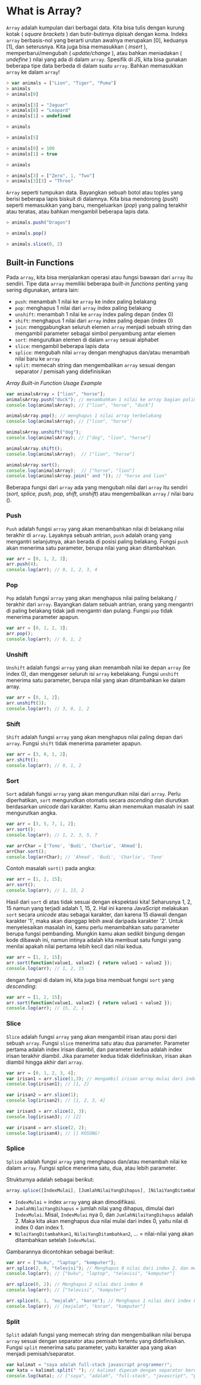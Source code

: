 # What is Array?
`Array` adalah kumpulan dari berbagai data. Kita bisa tulis dengan kurung kotak ( *square brackets* ) dan butir-butirnya dipisah dengan koma. Indeks `array` berbasis-nol yang berarti urutan awalnya merupakan [0], keduanya [1], dan seterusnya. Kita juga bisa memasukkan ( *insert* ), memperbarui/mengubah ( *update/change* ), atau bahkan meniadakan ( *undefine* ) nilai yang ada di dalam `array`. Spesifik di JS, kita bisa gunakan beberapa tipe data berbeda di dalam suatu `array`. Bahkan memasukkan `array` ke dalam `array`!
```javascript
> var animals = ["Lion", "Tiger", "Puma"]
> animals
> animals[0]

> animals[3] = "Jaguar"
> animals[8] = "Leopard"
> animals[1] = undefined

> animals

> animals[5]

> animals[0] = 100
> animals[1] = true

> animals

> animals[3] = ["Zero", 1, "Two"]
> animals[3][3] = "Three"
```
`Array` seperti tumpukan data. Bayangkan sebuah botol atau toples yang berisi beberapa lapis biskuit di dalamnya. Kita bisa mendorong (*push*) seperti memasukkan yang baru, mengeluarkan (*pop*) yang paling terakhir atau teratas, atau bahkan mengambil beberapa lapis data.
```javascript
> animals.push("Dragon")

> animals.pop()

> animals.slice(0, 2)
```


## Built-in Functions
Pada `array`, kita bisa menjalankan operasi atau fungsi bawaan dari `array` itu sendiri.
Tipe data `array` memiliki beberapa *built-in functions* penting yang sering digunakan, antara lain:
- `push`: menambah 1 nilai ke `array` ke index paling belakang
- `pop`: menghapus 1 nilai dari `array` index paling belakang
- `unshift`: menambah 1 nilai ke `array` index paling depan (index 0)
- `shift`: menghapus 1 nilai dari `array` index paling depan (index 0)
- `join`: menggabungkan seluruh elemen `array` menjadi sebuah string dan mengambil parameter sebagai simbol penyambung antar elemen
- `sort`: mengurutkan elemen di dalam `array` sesuai alphabet
- `slice`: mengambil beberapa lapis data
- `splice`: mengubah nilai `array` dengan menghapus dan/atau menambah nilai baru ke `array`
- `split`: memecah string dan mengembalikan `array` sesuai dengan separator / pemisah yang didefinisikan


*Array Built-in Function Usage Example*
```javascript
var animalsArray = ["lion", "horse"];
animalsArray.push("duck"); // menambahkan 1 nilai ke array bagian paling belakang
console.log(animalsArray); // ["lion", "horse", "duck"]

animalsArray.pop(); // menghapus 1 nilai array terbelakang
console.log(animalsArray); // ["lion", "horse"]

animalsArray.unshift("dog");
console.log(animalsArray); // ["dog", "lion", "horse"]

animalsArray.shift();
console.log(animalsArray);  // ["lion", "horse"]

animalsArray.sort();
console.log(animalsArray);  // ["horse", "lion"]
console.log(animalsArray.join(" and ")); // "horse and lion"
```

Beberapa fungsi dari `array` ada yang mengubah nilai dari `array` itu sendiri (*sort, splice, push, pop, shift, unshift*) atau mengembalikan `array` / nilai baru ().

### Push
`Push` adalah fungsi `array` yang akan menambahkan nilai di belakang nilai terakhir di `array`. Layaknya sebuah antrian, `push` adalah orang yang mengantri selanjutnya, akan berada di posisi paling belakang. Fungsi `push` akan menerima satu parameter, berupa nilai yang akan ditambahkan.
```javascript
var arr = [0, 1, 2, 3];
arr.push(4);
console.log(arr); // 0, 1, 2, 3, 4
```

### Pop
`Pop` adalah fungsi `array` yang akan menghapus nilai paling belakang / terakhir dari `array`. Bayangkan dalam sebuah antrian, orang yang mengantri di paling belakang tidak jadi mengantri dan pulang. Fungsi `pop` tidak menerima parameter apapun.
```javascript
var arr = [0, 1, 2, 3];
arr.pop();
console.log(arr); // 0, 1, 2
```

### Unshift
`Unshift` adalah fungsi `array` yang akan menambah nilai ke depan `array` (ke index 0), dan menggeser seluruh isi `array` kebelakang. Fungsi `unshift` menerima satu parameter, berupa nilai yang akan ditambahkan ke dalam array.
```javascript
var arr = [0, 1, 2];
arr.unshift(3);
console.log(arr); // 3, 0, 1, 2
```

### Shift
`Shift` adalah fungsi `array` yang akan menghapus nilai paling depan dari `array`. Fungsi `shift` tidak menerima parameter apapun.
```javascript
var arr = [3, 0, 1, 2];
arr.shift();
console.log(arr); // 0, 1, 2
```

### Sort
`Sort` adalah fungsi `array` yang akan mengurutkan nilai dari `array`. Perlu diperhatikan, `sort` mengurutkan otomatis secara *ascending* dan diurutkan berdasarkan *unicode* dari karakter. Kamu akan menemukan masalah ini saat mengurutkan angka.
```javascript
var arr = [3, 5, 7, 1, 2];
arr.sort();
console.log(arr); // 1, 2, 3, 5, 7

var arrChar = ['Tono', 'Budi', 'Charlie', 'Ahmad'];
arrChar.sort();
console.log(arrChar); // 'Ahmad', 'Budi', 'Charlie', 'Tono'
```
Contoh masalah `sort()` pada angka:
```javascript
var arr = [1, 2, 15];
arr.sort();
console.log(arr); // 1, 15, 2
```

Hasil dari `sort` di atas tidak sesuai dengan ekspektasi kita! Seharusnya 1, 2, 15 namun yang terjadi adalah 1, 15, 2. Hal ini karena JavaScript melakukan `sort` secara *unicode* atau sebagai karakter, dan karena 15 diawali dengan karakter '1', maka akan dianggap lebih awal daripada karakter '2'. Untuk menyelesaikan masalah ini, kamu perlu menambahkan satu parameter berupa fungsi pembanding. Mungkin kamu akan sedikit bingung dengan kode dibawah ini, namun intinya adalah kita membuat satu fungsi yang menilai apakah nilai pertama lebih kecil dari nilai kedua.
```javascript
var arr = [1, 2, 15];
arr.sort(function(value1, value2) { return value1 > value2 });
console.log(arr); // 1, 2, 15
```
dengan fungsi di dalam ini, kita juga bisa membuat fungsi `sort` yang *descending*:
```javascript
var arr = [1, 2, 15];
arr.sort(function(value1, value2) { return value1 < value2 });
console.log(arr); // 15, 2, 1
```

### Slice
`Slice` adalah fungsi `array` yang akan mengambil irisan atau porsi dari sebuah `array`. Fungsi `slice` menerima satu atau dua parameter. Parameter pertama adalah index irisan diambil, dan parameter kedua adalah index irisan terakhir diambil. Jika parameter kedua tidak didefinisikan, irisan akan diambil hingga akhir dari `array`.
```javascript
var arr = [0, 1, 2, 3, 4];
var irisan1 = arr.slice(1,3); // mengambil irisan array mulai dari index 1 hingga index 2 (sebelum index 3). Index 3 tidak ikut diambil.
console.log(irisan1); // [1, 2]

var irisan2 = arr.slice(1);
console.log(irisan2); // [1, 2, 3, 4]

var irisan3 = arr.slice(2, 3);
console.log(irisan3); // [2]

var irisan4 = arr.slice(2, 2);
console.log(irisan4); // [] KOSONG!
```

### Splice
`Splice` adalah fungsi `array` yang menghapus dan/atau menambah nilai ke dalam `array`. Fungsi splice menerima satu, dua, atau lebih parameter.

Strukturnya adalah sebagai berikut:
```javascript
array.splice([IndexMulai], [JumlahNilaiYangDihapus], [NilaiYangDitambahkan1], [NilaiYangDitambahkan2], ...);
```
- `IndexMulai` = index `array` yang akan dimodifikasi.
- `JumlahNilaiYangDihapus` = jumlah nilai yang dihapus, dimulai dari `IndexMulai`. Misal, `IndexMulai` nya 0, dan `JumlahNilaiYangDihapus` adalah 2. Maka kita akan menghapus dua nilai mulai dari index 0, yaitu nilai di index 0 dan index 1.
- `NilaiYangDitambahkan1`, `NilaiYangDitambahkan2`, ... = nilai-nilai yang akan ditambahkan setelah `IndexMulai`.

Gambarannya dicontohkan sebagai berikut:
```javascript
var arr = ["buku", "laptop", "komputer"];
arr.splice(2, 0, "televisi"); // Menghapus 0 nilai dari index 2, dan menambah 1 nilai yaitu "televisi" pada index 2.
console.log(arr); // ["buku", "laptop", "televisi", "komputer"]

arr.splice(0, 2); // Menghapus 2 nilai dari index 0
console.log(arr); // ["televisi", "komputer"]

arr.splice(0, 1, "majalah", "koran"); // Menghapus 1 nilai dari index 0, dan menambah 2 nilai yaitu "majalah" dan "koran"
console.log(arr); // [majalah", "koran", "komputer"]
```

### Split
`Split` adalah fungsi yang memecah string dan mengembalikan nilai berupa `array` sesuai dengan separator atau pemisah tertentu yang didefinisikan. Fungsi `split` menerima satu parameter, yaitu karakter apa yang akan menjadi pemisah/separator.
```javascript
var kalimat = "saya adalah full-stack javascript programmer!";
var kata = kalimat.split(" "); // kalimat dipecah dengan separator berupa spasi.
console.log(kata); // ["saya", "adalah", "full-stack", "javascript", "programmer!"]
```
